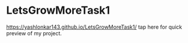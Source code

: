 # LetsGrowMoreTask1

https://yashlonkar143.github.io/LetsGrowMoreTask1/ tap here for quick preview of my project.
